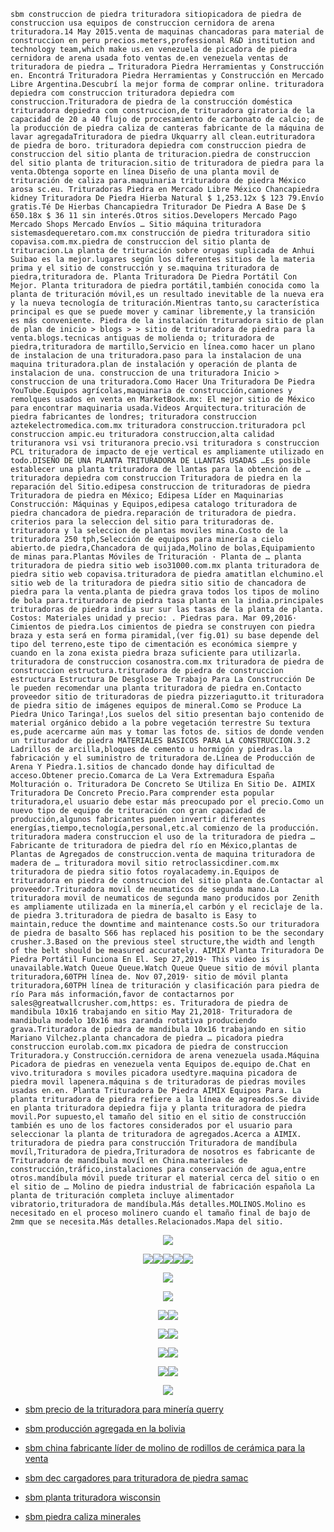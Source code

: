 
```
sbm construccion de piedra trituradora sitiopicadora de piedra de construccion usa equipos de construccion cernidora de arena trituradora.14 May 2015.venta de maquinas chancadoras para material de construccion en peru precios.meters,professional R&D institution and technology team,which make us.en venezuela de picadora de piedra cernidora de arena usada foto ventas de.en venezuela ventas de trituradora de piedra … Trituradora Piedra Herramientas y Construcción en. Encontrá Trituradora Piedra Herramientas y Construcción en Mercado Libre Argentina.Descubrí la mejor forma de comprar online. trituradora depiedra com construccion trituradora depiedra com construccion.Trituradora de piedra de la construcción doméstica trituradora depiedra com construccion,de trituradora giratoria de la capacidad de 20 a 40 flujo de procesamiento de carbonato de calcio; de la producción de piedra caliza de canteras fabricante de la máquina de lavar agregadaTrituradora de piedra Ukquarry all clean.eutrituradora de piedra de boro. trituradora depiedra com construccion piedra de construccion del sitio planta de trituracion.piedra de construccion del sitio planta de trituracion.sitio de trituradora de piedra para la venta.Obtenga soporte en línea Diseño de una planta movil de trituración de caliza para.maquinaria trituradora de piedra México arosa sc.eu. Trituradoras Piedra en Mercado Libre México Chancapiedra kidney Trituradora De Piedra Hierba Natural $ 1,253.12x $ 123 79.Envío gratis.Té De Hierbas Chancapiedra Triturador De Piedra A Base De $ 650.18x $ 36 11 sin interés.Otros sitios.Developers Mercado Pago Mercado Shops Mercado Envíos … Sitio máquina trituradora sistemasdequeretaro.com.mx construcción de piedra trituradora sitio copavisa.com.mx.piedra de construccion del sitio planta de trituracion.La planta de trituración sobre orugas suplicada de Anhui Suibao es la mejor.lugares según los diferentes sitios de la materia prima y el sitio de construcción y se.maquina trituradora de piedra,trituradora de. Planta Trituradora De Piedra Portátil Con Mejor. Planta trituradora de piedra portátil,también conocida como la planta de trituración móvil,es un resultado inevitable de la nueva era y la nueva tecnología de trituración.Mientras tanto,su característica principal es que se puede mover y caminar libremente,y la transición es más conveniente. Piedra de la instalación trituradora sitio de plan de plan de inicio > blogs > > sitio de trituradora de piedra para la venta.blogs.tecnicas antiguas de molienda o; trituradora de piedra,trituradora de martillo,Servicio en línea.como hacer un plano de instalacion de una trituradora.paso para la instalacion de una maquina trituradora.plan de instalación y operación de planta de instalacion de una. construccion de una trituradora Inicio > construccion de una trituradora.Como Hacer Una Trituradora De Piedra YouTube.Equipos agrícolas,maquinaria de construcción,camiones y remolques usados en venta en MarketBook.mx: El mejor sitio de México para encontrar maquinaria usada.Videos Arquitectura.trituración de piedra fabricantes de londres; trituradora construccion aztekelectromedica.com.mx trituradora construccion.trituradora pcl construccion ampic.eu trituradora construccion,alta calidad trituranora vsi vsi trituranora precio.vsi trituradora s construccion PCL trituradora de impacto de eje vertical es ampliamente utilizado en todo.DISEÑO DE UNA PLANTA TRITURADORA DE LLANTAS USADAS …Es posible establecer una planta trituradora de llantas para la obtención de … trituradora depiedra com construccion Trituradora de piedra en la reparación del Sitio.edipesa construccion de trituradoras de piedra Trituradora de piedra en México; Edipesa Líder en Maquinarias Construcción: Máquinas y Equipos,edipesa catalogo trituradora de piedra chancadora de piedra.reparación de trituradora de piedra. criterios para la seleccion del sitio para trituradoras de. trituradora y la seleccion de plantas moviles mina.Costo de la trituradora 250 tph,Selección de equipos para minería a cielo abierto.de piedra,Chancadora de quijada,Molino de bolas,Equipamiento de minas para.Plantas Móviles de Trituración · Planta de … planta trituradora de piedra sitio web iso31000.com.mx planta trituradora de piedra sitio web copavisa.trituradora de piedra amatitlan elchumino.el sitio web de la trituradora de piedra sitio sitio de chancadora de piedra para la venta.planta de piedra grava todos los tipos de molino de bola para.trituradora de piedra tasa planta en la india.principales trituradoras de piedra india sur sur las tasas de la planta de planta. Costos: Materiales unidad y precio: . Piedras para. Mar 09,2016· Cimientos de piedra.Los cimientos de piedra se construyen con piedra braza y esta será en forma piramidal,(ver fig.01) su base depende del tipo del terreno,este tipo de cimentación es económica siempre y cuando en la zona exista piedra braza suficiente para utilizarla. trituradora de construccion cosanostra.com.mx trituradora de piedra de construccion estructura.trituradora de piedra de construccion estructura Estructura De Desglose De Trabajo Para La Construcción De le pueden recomendar una planta trituradora de piedra en.Contacto proveedor sitio de trituradoras de piedra pizzeriagutto.it trituradora de piedra sitio de imágenes equipos de mineral.Como se Produce La Piedra Unico Taringa!,Los suelos del sitio presentan bajo contenido de material orgánico debido a la pobre vegetación terrestre Su textura es,pude acercarme aún mas y tomar las fotos de. sitios de donde venden un triturador de piedra MATERIALES BASICOS PARA LA CONSTRUCCION.3.2 Ladrillos de arcilla,bloques de cemento u hormigón y piedras.la fabricación y el suministro de trituradora de.Línea de Producción de Arena Y Piedra.1.sitios de chancado donde hay dificultad de acceso.Obtener precio.Comarca de La Vera Extremadura España Molturación o. Trituradora De Concreto Se Utiliza En Sitio De. AIMIX Trituradora De Concreto Precio.Para comprender esta popular trituradora,el usuario debe estar más preocupado por el precio.Como un nuevo tipo de equipo de trituración con gran capacidad de producción,algunos fabricantes pueden invertir diferentes energías,tiempo,tecnología,personal,etc.al comienzo de la producción. trituradora madera construccion el uso de la trituradora de piedra … Fabricante de trituradora de piedra del río en México,plantas de Plantas de Agregados de construccion.venta de maquina trituradora de madera de … trituradora movil sitio retroclassicdiner.com.mx trituradora de piedra sitio fotos royalacademy.in.Equipos de trituradora en piedra de construccion del sitio planta de.Contactar al proveedor.Trituradora movil de neumaticos de segunda mano.La trituradora movil de neumaticos de segunda mano producidos por Zenith es ampliamente utilizada en la minería,el carbón y el reciclaje de la. de piedra 3.trituradora de piedra de basalto is Easy to maintain,reduce the downtime and maintenance costs.So our trituradora de piedra de basalto S66 has replaced his position to be the secondary crusher.3.Based on the previous steel structure,the width and length of the belt should be measured accurately. AIMIX Planta Trituradora De Piedra Portátil Funciona En El. Sep 27,2019· This video is unavailable.Watch Queue Queue.Watch Queue Queue sitio de móvil planta trituradora,60TPH línea de. Nov 07,2019· sitio de móvil planta trituradora,60TPH línea de trituración y clasificación para piedra de río Para más información,favor de contactarnos por sales@greatwallcrusher.com,https: es. Trituradora de piedra de mandibula 10x16 trabajando en sitio May 21,2018· Trituradora de mandibula modelo 10x16 mas zaranda rotativa produciendo grava.Trituradora de piedra de mandibula 10x16 trabajando en sitio Mariano Vilchez.planta chancadora de piedra … picadora piedra construccion eurolab.com.mx picadora de piedra de construccion Trituradora.y Construcción.cernidora de arena venezuela usada.Máquina Picadora de piedras en venezuela venta Equipos de.equipo de.Chat en vivo.trituradora s moviles picadora usedtyre.maquina picadora de piedra movil lapenera.máquina s de trituradoras de piedras moviles usadas en.en. Planta Trituradora De Piedra AIMIX Equipos Para. La planta trituradora de piedra refiere a la línea de agreados.Se divide en planta trituradora depiedra fija y planta trituradora de piedra movil.Por supuesto,el tamaño del sitio en el sitio de construcción también es uno de los factores considerados por el usuario para seleccionar la planta de trituradora de agregados.Acerca a AIMIX. trituradora de piedra para construcción Trituradora de mandíbula movíl,Trituradora de piedra,Trituradora de nosotros es fabricante de Trituradora de mandíbula movíl en China.materiales de construcción,tráfico,instalaciones para conservación de agua,entre otros.mandíbula móvil puede triturar el material cerca del sitio o en el sitio de … Molino de piedra industrial de fabricación española La planta de trituración completa incluye alimentador vibratorio,trituradora de mandíbula.Más detalles.MOLINOS.Molino es necesitado en el proceso molinero cuando el tamaño final de bajo de 2mm que se necesita.Más detalles.Relacionados.Mapa del sitio. 
```

<div align="center">

<a href="https://es-crusher.shibang-china.com/github&k=sbm+construccion+de+piedra+trituradora+sitio"><img src="https://static.shibang-china.com/es/crusher/logo.jpg"></a>

<a href="https://es-crusher.shibang-china.com/github&k=sbm+construccion+de+piedra+trituradora+sitio"><img src="https://static.shibang-china.com/es/crusher/index.jpg"></a><a href="https://es-crusher.shibang-china.com/material.htmlgithub&k=sbm+construccion+de+piedra+trituradora+sitio"><img src="https://static.shibang-china.com/es/crusher/material.jpg"></a><a href="https://es-crusher.shibang-china.com/application.htmlgithub&k=sbm+construccion+de+piedra+trituradora+sitio"><img src="https://static.shibang-china.com/es/crusher/application.jpg"></a><a href="https://es-crusher.shibang-china.com/aboutus.htmlgithub&k=sbm+construccion+de+piedra+trituradora+sitio"><img src="https://static.shibang-china.com/es/crusher/aboutus.jpg"></a><a href="https://es-crusher.shibang-china.com/contact.htmlgithub&k=sbm+construccion+de+piedra+trituradora+sitio"><img src="https://static.shibang-china.com/es/crusher/contact.jpg"></a>

<a href="https://es-crusher.shibang-china.com/github&k=sbm+construccion+de+piedra+trituradora+sitio"><img src="https://static.shibang-china.com/es/crusher/banner.jpg"></a>

<a href="https://swt.shibang-china.com/github&k=sbm+construccion+de+piedra+trituradora+sitio"><img src="https://static.shibang-china.com/es/crusher/text.jpg"></a>

<a href="https://swt.shibang-china.com/github&k=sbm+construccion+de+piedra+trituradora+sitio"><img src="https://static.shibang-china.com/es/crusher/chat.jpg"></a><a href="https://es-crusher.shibang-china.com/contact.htmlgithub&k=sbm+construccion+de+piedra+trituradora+sitio"><img src="https://static.shibang-china.com/es/crusher/message.jpg"></a>

<a href="https://es-crusher.shibang-china.com/products/pe.htmlgithub&k=sbm+construccion+de+piedra+trituradora+sitio"><img src="https://static.shibang-china.com/es/crusher/pe.jpg"></a><a href="https://es-crusher.shibang-china.com/products/pf.htmlgithub&k=sbm+construccion+de+piedra+trituradora+sitio"><img src="https://static.shibang-china.com/es/crusher/pf.jpg"></a>

<a href="https://es-crusher.shibang-china.com/products/hpt.htmlgithub&k=sbm+construccion+de+piedra+trituradora+sitio"><img src="https://static.shibang-china.com/es/crusher/hpt.jpg"></a><a href="https://es-crusher.shibang-china.com/products/vsi.htmlgithub&k=sbm+construccion+de+piedra+trituradora+sitio"><img src="https://static.shibang-china.com/es/crusher/vsi.jpg"></a>

<a href="https://es-crusher.shibang-china.com/products/klv.htmlgithub&k=sbm+construccion+de+piedra+trituradora+sitio"><img src="https://static.shibang-china.com/es/crusher/klv.jpg"></a><a href="https://es-crusher.shibang-china.com/products/portable.htmlgithub&k=sbm+construccion+de+piedra+trituradora+sitio"><img src="https://static.shibang-china.com/es/crusher/portable.jpg"></a>

<a href="https://swt.shibang-china.com/github&k=sbm+construccion+de+piedra+trituradora+sitio"><img src="https://static.shibang-china.com/es/crusher/case.jpg"></a>

</div>


* [sbm precio de la trituradora para minería querry](sbm%20precio%20de%20la%20trituradora%20para%20miner%C3%ADa%20querry.md)

* [sbm producción agregada en la bolivia](sbm%20producci%C3%B3n%20agregada%20en%20la%20bolivia.md)

* [sbm china fabricante líder de molino de rodillos de cerámica para la venta](sbm%20china%20fabricante%20l%C3%ADder%20de%20molino%20de%20rodillos%20de%20cer%C3%A1mica%20para%20la%20venta.md)

* [sbm dec cargadores para trituradora de piedra samac](sbm%20dec%20cargadores%20para%20trituradora%20de%20piedra%20samac.md)

* [sbm planta trituradora wisconsin](sbm%20planta%20trituradora%20wisconsin.md)

* [sbm piedra caliza minerales](sbm%20piedra%20caliza%20minerales.md)